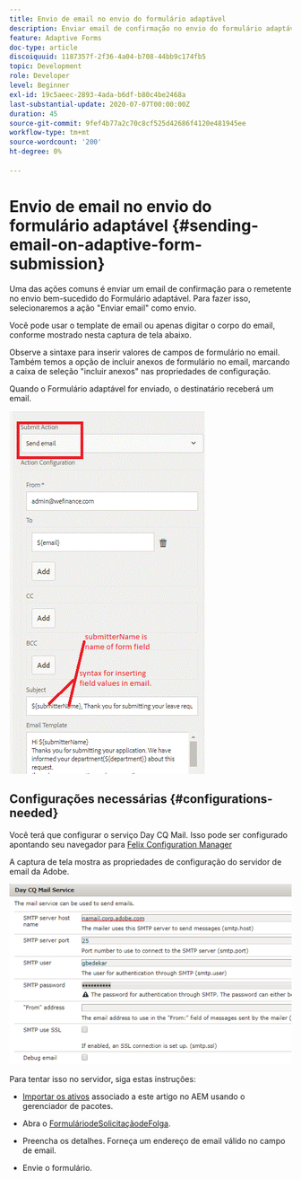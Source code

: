 ```yaml
---
title: Envio de email no envio do formulário adaptável
description: Enviar email de confirmação no envio do formulário adaptável usando o componente de envio de email
feature: Adaptive Forms
doc-type: article
discoiquuid: 1187357f-2f36-4a04-b708-44bb9c174fb5
topic: Development
role: Developer
level: Beginner
exl-id: 19c5aeec-2893-4ada-b6df-b80c4be2468a
last-substantial-update: 2020-07-07T00:00:00Z
duration: 45
source-git-commit: 9fef4b77a2c70c8cf525d42686f4120e481945ee
workflow-type: tm+mt
source-wordcount: '200'
ht-degree: 0%

---
```


# Envio de email no envio do formulário adaptável {#sending-email-on-adaptive-form-submission}

Uma das ações comuns é enviar um email de confirmação para o remetente no envio bem-sucedido do Formulário adaptável. Para fazer isso, selecionaremos a ação &quot;Enviar email&quot; como envio.

Você pode usar o template de email ou apenas digitar o corpo do email, conforme mostrado nesta captura de tela abaixo.

Observe a sintaxe para inserir valores de campos de formulário no email. Também temos a opção de incluir anexos de formulário no email, marcando a caixa de seleção &quot;incluir anexos&quot; nas propriedades de configuração.

Quando o Formulário adaptável for enviado, o destinatário receberá um email.

![SendEmail](assets/sendemailaction.gif)

## Configurações necessárias {#configurations-needed}

Você terá que configurar o serviço Day CQ Mail. Isso pode ser configurado apontando seu navegador para [Felix Configuration Manager](http://localhost:4502/system/console/configMgr)

A captura de tela mostra as propriedades de configuração do servidor de email da Adobe.

![mailservice](assets/mailservice.png)

Para tentar isso no servidor, siga estas instruções:

* [Importar os ativos](assets/timeoffrequest.zip) associado a este artigo no AEM usando o gerenciador de pacotes.

* Abra o [FormuláriodeSolicitaçãodeFolga](http://localhost:4502/content/dam/formsanddocuments/helpx/timeoffrequestform/jcr:content?wcmmode=disabled).

* Preencha os detalhes. Forneça um endereço de email válido no campo de email.

* Envie o formulário.
